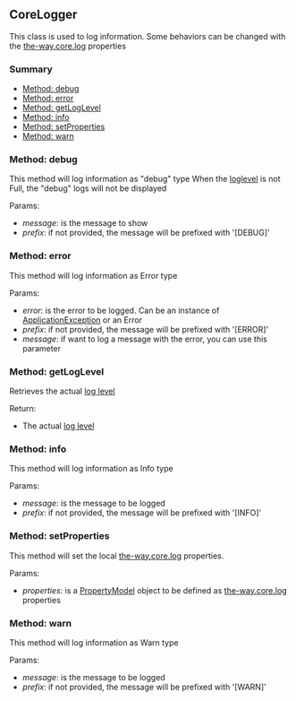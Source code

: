 ## CoreLogger

This class is used to log information. Some behaviors can be changed with the [the-way.core.log](documentation/the-way/core/application-properties.md#the-waycorelog) properties

### Summary

 - [Method: debug](#method-debug)
 - [Method: error](#method-error)
 - [Method: getLogLevel](#method-getloglevel)
 - [Method: info](#method-info)
 - [Method: setProperties](#method-setproperties)
 - [Method: warn](#method-warn)

### Method: debug

This method will log information as "debug" type
When the [loglevel](documentation/the-way/core/shared/enum/log-level-enum.md) is not Full, the "debug" logs will not be displayed

Params:

 - *message*: is the message to show
 - *prefix*: if not provided, the message will be prefixed with '[DEBUG]'

### Method: error

This method will log information as Error type

Params:

- *error*: is the error to be logged. Can be an instance of [ApplicationException](documentation/the-way/core/exception/application-exception.md) or an Error
- *prefix*: if not provided, the message will be prefixed with '[ERROR]'
- *message*: if want to log a message with the error, you can use this parameter

### Method: getLogLevel

Retrieves the actual [log level](documentation/the-way/core/shared/enum/log-level-enum.md)

Return:

 - The actual [log level](documentation/the-way/core/shared/enum/log-level-enum.md)

### Method: info

This method will log information as Info type

Params:

- *message*: is the message to be logged
- *prefix*: if not provided, the message will be prefixed with '[INFO]'

### Method: setProperties

This method will set the local [the-way.core.log](documentation/the-way/core/application-properties.md#the-waycorelog) properties.

Params:

- *properties*: is a [PropertyModel](documentation/the-way/core/shared/model/property-model.md) object to be defined as [the-way.core.log](documentation/the-way/core/application-properties.md#the-waycorelog) properties

### Method: warn

This method will log information as Warn type

Params:

- *message*: is the message to be logged
- *prefix*: if not provided, the message will be prefixed with '[WARN]'